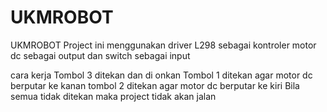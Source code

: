 # UKMROBOT
UKMROBOT
Project ini menggunakan driver L298 sebagai kontroler 
motor dc sebagai output dan switch sebagai input

cara kerja
Tombol 3 ditekan dan di onkan 
Tombol 1 ditekan agar motor dc berputar ke kanan
tombol 2 ditekan agar motor dc berputar ke kiri
Bila semua tidak ditekan maka project tidak akan jalan 
